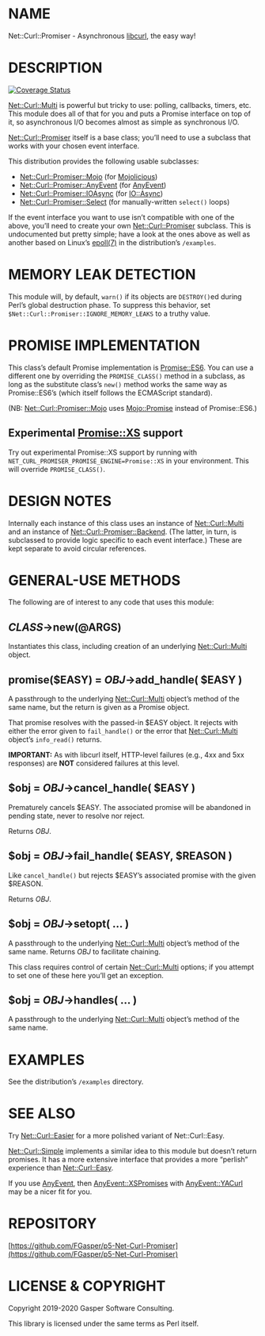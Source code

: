 # NAME

Net::Curl::Promiser - Asynchronous [libcurl](https://curl.haxx.se/libcurl/), the easy way!

# DESCRIPTION

<div>
    <a href='https://coveralls.io/github/FGasper/p5-Net-Curl-Promiser?branch=master'><img src='https://coveralls.io/repos/github/FGasper/p5-Net-Curl-Promiser/badge.svg?branch=master' alt='Coverage Status' /></a>
</div>

[Net::Curl::Multi](https://metacpan.org/pod/Net%3A%3ACurl%3A%3AMulti) is powerful but tricky to use: polling, callbacks,
timers, etc. This module does all of that for you and puts a Promise
interface on top of it, so asynchronous I/O becomes almost as simple as
synchronous I/O.

[Net::Curl::Promiser](https://metacpan.org/pod/Net%3A%3ACurl%3A%3APromiser) itself is a base class; you’ll need to use
a subclass that works with your chosen event interface.

This distribution provides the following usable subclasses:

- [Net::Curl::Promiser::Mojo](https://metacpan.org/pod/Net%3A%3ACurl%3A%3APromiser%3A%3AMojo) (for [Mojolicious](https://metacpan.org/pod/Mojolicious))
- [Net::Curl::Promiser::AnyEvent](https://metacpan.org/pod/Net%3A%3ACurl%3A%3APromiser%3A%3AAnyEvent) (for [AnyEvent](https://metacpan.org/pod/AnyEvent))
- [Net::Curl::Promiser::IOAsync](https://metacpan.org/pod/Net%3A%3ACurl%3A%3APromiser%3A%3AIOAsync) (for [IO::Async](https://metacpan.org/pod/IO%3A%3AAsync))
- [Net::Curl::Promiser::Select](https://metacpan.org/pod/Net%3A%3ACurl%3A%3APromiser%3A%3ASelect) (for manually-written
`select()` loops)

If the event interface you want to use isn’t compatible with one of the
above, you’ll need to create your own [Net::Curl::Promiser](https://metacpan.org/pod/Net%3A%3ACurl%3A%3APromiser) subclass.
This is undocumented but pretty simple; have a look at the ones above as
well as another based on Linux’s [epoll(7)](http://man.he.net/man7/epoll) in the distribution’s
`/examples`.

# MEMORY LEAK DETECTION

This module will, by default, `warn()` if its objects are `DESTROY()`ed
during Perl’s global destruction phase. To suppress this behavior, set
`$Net::Curl::Promiser::IGNORE_MEMORY_LEAKS` to a truthy value.

# PROMISE IMPLEMENTATION

This class’s default Promise implementation is [Promise::ES6](https://metacpan.org/pod/Promise%3A%3AES6).
You can use a different one by overriding the `PROMISE_CLASS()` method in
a subclass, as long as the substitute class’s `new()` method works the
same way as Promise::ES6’s (which itself follows the ECMAScript standard).

(NB: [Net::Curl::Promiser::Mojo](https://metacpan.org/pod/Net%3A%3ACurl%3A%3APromiser%3A%3AMojo) uses [Mojo::Promise](https://metacpan.org/pod/Mojo%3A%3APromise) instead of
Promise::ES6.)

## **Experimental** [Promise::XS](https://metacpan.org/pod/Promise%3A%3AXS) support

Try out experimental Promise::XS support by running with
`NET_CURL_PROMISER_PROMISE_ENGINE=Promise::XS` in your environment.
This will override `PROMISE_CLASS()`.

# DESIGN NOTES

Internally each instance of this class uses an instance of
[Net::Curl::Multi](https://metacpan.org/pod/Net%3A%3ACurl%3A%3AMulti) and an instance of [Net::Curl::Promiser::Backend](https://metacpan.org/pod/Net%3A%3ACurl%3A%3APromiser%3A%3ABackend).
(The latter, in turn, is subclassed to provide logic specific to
each event interface.) These are kept separate to avoid circular references.

# GENERAL-USE METHODS

The following are of interest to any code that uses this module:

## _CLASS_->new(@ARGS)

Instantiates this class, including creation of an underlying
[Net::Curl::Multi](https://metacpan.org/pod/Net%3A%3ACurl%3A%3AMulti) object.

## promise($EASY) = _OBJ_->add\_handle( $EASY )

A passthrough to the underlying [Net::Curl::Multi](https://metacpan.org/pod/Net%3A%3ACurl%3A%3AMulti) object’s
method of the same name, but the return is given as a Promise object.

That promise resolves with the passed-in $EASY object.
It rejects with either the error given to `fail_handle()` or the
error that [Net::Curl::Multi](https://metacpan.org/pod/Net%3A%3ACurl%3A%3AMulti) object’s `info_read()` returns.

**IMPORTANT:** As with libcurl itself, HTTP-level failures
(e.g., 4xx and 5xx responses) are **NOT** considered failures at this level.

## $obj = _OBJ_->cancel\_handle( $EASY )

Prematurely cancels $EASY. The associated promise will be abandoned
in pending state, never to resolve nor reject.

Returns _OBJ_.

## $obj = _OBJ_->fail\_handle( $EASY, $REASON )

Like `cancel_handle()` but rejects $EASY’s associated promise
with the given $REASON.

Returns _OBJ_.

## $obj = _OBJ_->setopt( … )

A passthrough to the underlying [Net::Curl::Multi](https://metacpan.org/pod/Net%3A%3ACurl%3A%3AMulti) object’s
method of the same name. Returns _OBJ_ to facilitate chaining.

This class requires control of certain [Net::Curl::Multi](https://metacpan.org/pod/Net%3A%3ACurl%3A%3AMulti) options;
if you attempt to set one of these here you’ll get an exception.

## $obj = _OBJ_->handles( … )

A passthrough to the underlying [Net::Curl::Multi](https://metacpan.org/pod/Net%3A%3ACurl%3A%3AMulti) object’s
method of the same name.

# EXAMPLES

See the distribution’s `/examples` directory.

# SEE ALSO

Try [Net::Curl::Easier](https://metacpan.org/pod/Net%3A%3ACurl%3A%3AEasier) for a more polished variant of Net::Curl::Easy.

[Net::Curl::Simple](https://metacpan.org/pod/Net%3A%3ACurl%3A%3ASimple) implements a similar idea to this module but
doesn’t return promises. It has a more extensive interface that provides
a more “perlish” experience than [Net::Curl::Easy](https://metacpan.org/pod/Net%3A%3ACurl%3A%3AEasy).

If you use [AnyEvent](https://metacpan.org/pod/AnyEvent), then [AnyEvent::XSPromises](https://metacpan.org/pod/AnyEvent%3A%3AXSPromises) with
[AnyEvent::YACurl](https://metacpan.org/pod/AnyEvent%3A%3AYACurl) may be a nicer fit for you.

# REPOSITORY

[https://github.com/FGasper/p5-Net-Curl-Promiser](https://github.com/FGasper/p5-Net-Curl-Promiser)

# LICENSE & COPYRIGHT

Copyright 2019-2020 Gasper Software Consulting.

This library is licensed under the same terms as Perl itself.
